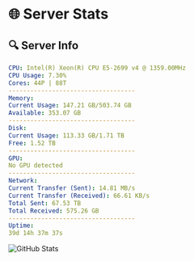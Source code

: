 # 🌐 Server Stats
## 🔍 Server Info
```yaml
CPU: Intel(R) Xeon(R) CPU E5-2699 v4 @ 1359.00MHz
CPU Usage: 7.30%
Cores: 44P | 88T
-----------------------------------
Memory:
Current Usage: 147.21 GB/503.74 GB
Available: 353.07 GB
-----------------------------------
Disk:
Current Usage: 113.33 GB/1.71 TB
Free: 1.52 TB
-----------------------------------
GPU:
No GPU detected
-----------------------------------
Network:
Current Transfer (Sent): 14.81 MB/s
Current Transfer (Received): 66.61 KB/s
Total Sent: 67.53 TB
Total Received: 575.26 GB
-----------------------------------
Uptime:
39d 14h 37m 37s
```
![GitHub Stats](https://img.shields.io/badge/Updated-2025-04-16_12:00:26-blue)